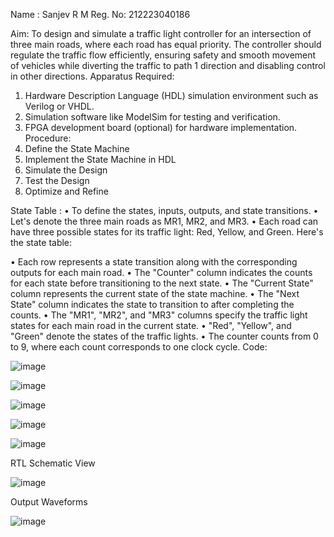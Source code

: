 Name : Sanjev R M
Reg. No: 212223040186

Aim:
To design and simulate a traffic light controller for an intersection of three main roads, where each road has equal priority. The controller should regulate the traffic flow efficiently, ensuring safety and smooth movement of vehicles while diverting the traffic to path 1 direction and disabling control in other directions.
Apparatus Required:
1.	Hardware Description Language (HDL) simulation environment such as Verilog or VHDL.
2.	Simulation software like ModelSim for testing and verification.
3.	FPGA development board (optional) for hardware implementation.
Procedure:
1.	Define the State Machine
2.	Implement the State Machine in HDL
3.	Simulate the Design
4.	Test the Design
5.	Optimize and Refine

State Table :
•	To define the states, inputs, outputs, and state transitions. 
•	Let's denote the three main roads as MR1, MR2, and MR3. 
•	Each road can have three possible states for its traffic light: Red, Yellow, and Green. Here's the state table:
   
•	Each row represents a state transition along with the corresponding outputs for each main road.
•	The "Counter" column indicates the counts for each state before transitioning to the next state.
•	The "Current State" column represents the current state of the state machine.
•	The "Next State" column indicates the state to transition to after completing the counts.
•	The "MR1", "MR2", and "MR3" columns specify the traffic light states for each main road in the current state.
•	"Red", "Yellow", and "Green" denote the states of the traffic lights.
•	The counter counts from 0 to 9, where each count corresponds to one clock cycle.
Code: 

![image](https://github.com/RHUDHRESH/Hackathon/assets/74451692/5b696e19-ec79-407c-a4f6-2474894e9355)

![image](https://github.com/RHUDHRESH/Hackathon/assets/74451692/a7afabae-6fd4-42d5-ab22-46a651b35cf9)

![image](https://github.com/RHUDHRESH/Hackathon/assets/74451692/0c7dec64-c053-4d4d-b0e6-11ee8b8372c7)

![image](https://github.com/RHUDHRESH/Hackathon/assets/74451692/64f05004-b8f7-4e87-8cfb-23ad9ad1fb95)

![image](https://github.com/RHUDHRESH/Hackathon/assets/74451692/b7523f53-7afa-4f8b-a824-da6c53e0e31f)







RTL Schematic View

![image](https://github.com/RHUDHRESH/Hackathon/assets/74451692/1bc00223-ea16-4533-ac48-93f3e65db698)

 


Output Waveforms


 ![image](https://github.com/RHUDHRESH/Hackathon/assets/74451692/c9e5cc3f-51ec-4cb0-abcc-1e334c8742d9)



